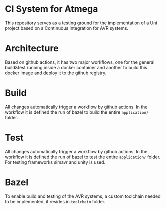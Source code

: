 # CI System for Atmega
This repository serves as a testing ground for the implementation of a Uni project based on a Continuous Integration for AVR systems.

# Architecture
Based on github actions, it has two major workflows, one for the general build&test running inside a docker container and another to build this docker image and deploy it to the github registry. 

# Build
All changes automatically trigger a workflow by github actions.
In the workflow it is defined the run of bazel to build the entire `application/` folder.

# Test
All changes automatically trigger a workflow by github actions.
In the workflow it is defined the run of bazel to test the entire `application/` folder.
For testing frameworks simavr and unity is used.

# Bazel
To enable build and testing of the AVR systems, a custom toolchain needed to be implemented, it resides in `toolchain` folder.